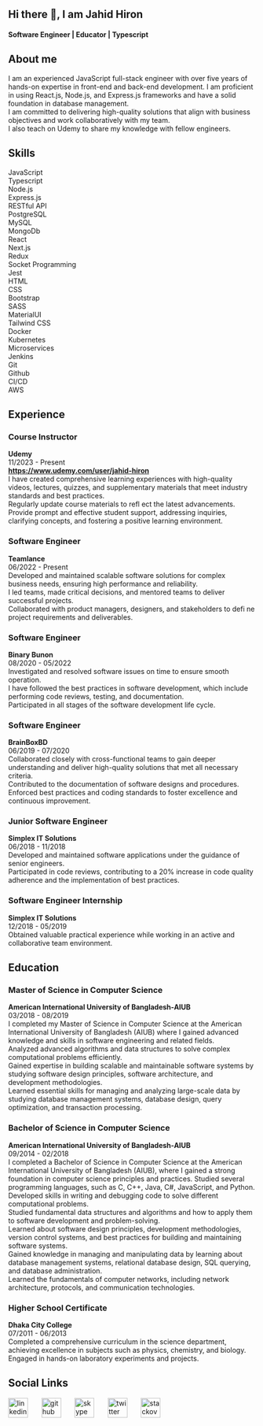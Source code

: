 ## Hi there 👋, I am Jahid Hiron

#### Software Engineer | Educator | Typescript

## About me
I am an experienced JavaScript full-stack engineer with over five years of hands-on expertise in front-end and back-end development. I am proficient in using React.js, Node.js, and Express.js frameworks and have a solid foundation in database management.
<br />
I am committed to delivering high-quality solutions that align with business objectives and work collaboratively with my team.
<br />
I also teach on Udemy to share my knowledge with fellow engineers.

## Skills

JavaScript
<br />
Typescript
<br />
Node.js
<br />
Express.js
<br />
RESTful API
<br />
PostgreSQL
<br />
MySQL
<br />
MongoDb
<br />
React
<br />
Next.js
<br />
Redux
<br />
Socket Programming
<br />
Jest
<br />
HTML
<br />
CSS
<br />
Bootstrap
<br />
SASS
<br />
MaterialUI
<br />
Tailwind CSS
<br />
Docker
<br />
Kubernetes
<br />
Microservices
<br />
Jenkins
<br />
Git
<br />
Github
<br />
CI/CD
<br />
AWS
<br />

## Experience

### Course Instructor
**Udemy**
<br />
11/2023 - Present
<br />
**https://www.udemy.com/user/jahid-hiron**
<br />
I have created comprehensive learning experiences with high-quality videos, lectures, quizzes, and supplementary materials that meet industry standards and best practices.
<br />
Regularly update course materials to refl ect the latest advancements.
<br />
Provide prompt and effective student support, addressing inquiries, clarifying concepts, and fostering a positive learning environment.

### Software Engineer
**Teamlance**
<br />
06/2022 - Present 
<br />
Developed and maintained scalable software solutions for complex business needs, ensuring high performance and reliability.
<br />
I led teams, made critical decisions, and mentored teams to deliver successful projects.
<br />
Collaborated with product managers, designers, and stakeholders to defi ne project requirements and deliverables.

### Software Engineer
**Binary Bunon**
<br />
08/2020 - 05/2022 
<br />
Investigated and resolved software issues on time to ensure smooth operation.
<br />
I have followed the best practices in software development, which include performing code reviews, testing, and documentation.
<br />
Participated in all stages of the software development life cycle.

### Software Engineer
**BrainBoxBD**
<br />
06/2019 - 07/2020
<br />
Collaborated closely with cross-functional teams to gain deeper understanding and deliver high-quality solutions that met all necessary criteria.
<br />
Contributed to the documentation of software designs and procedures.
<br />
Enforced best practices and coding standards to foster excellence and continuous improvement.

### Junior Software Engineer
**Simplex IT Solutions**
<br />
06/2018 - 11/2018
<br />
Developed and maintained software applications under the guidance of senior engineers.
<br />
Participated in code reviews, contributing to a 20% increase in code quality adherence and the implementation of best practices.

### Software Engineer Internship
**Simplex IT Solutions**
<br />
12/2018 - 05/2019
<br />
Obtained valuable practical experience while working in an active and collaborative team environment.

## Education

### Master of Science in Computer Science
**American International University of Bangladesh-AIUB**
<br />
03/2018 - 08/2019
<br />
I completed my Master of Science in Computer Science at the American International University of Bangladesh (AIUB) where I gained advanced knowledge and skills in software engineering and related fields.
<br />
Analyzed advanced algorithms and data structures to solve complex computational problems efficiently.
<br />
Gained expertise in building scalable and maintainable software systems by studying software design principles, software architecture, and development methodologies.
<br />
Learned essential skills for managing and analyzing large-scale data by studying database management systems, database design, query optimization, and transaction processing.

### Bachelor of Science in Computer Science
**American International University of Bangladesh-AIUB**
<br />
09/2014 - 02/2018
<br />
I completed a Bachelor of Science in Computer Science at the American International University of Bangladesh (AIUB), where I gained a strong foundation in computer science principles and practices.
Studied several programming languages, such as C, C++, Java, C#, JavaScript, and Python.
<br />
Developed skills in writing and debugging code to solve different computational problems.
<br />
Studied fundamental data structures and algorithms and how to apply them to software development and problem-solving.
<br />
Learned about software design principles, development methodologies, version control systems, and best practices for building and maintaining software systems.
<br />
Gained knowledge in managing and manipulating data by learning about database management systems, relational database design, SQL querying, and database administration.
<br />
Learned the fundamentals of computer networks, including network architecture, protocols, and communication technologies.

### Higher School Certificate
**Dhaka City College**
<br />
07/2011 - 06/2013
<br />
Completed a comprehensive curriculum in the science department, achieving excellence in subjects such as physics, chemistry, and biology.
<br />
Engaged in hands-on laboratory experiments and projects.
<br />

## Social Links

[<img src='https://cdn.jsdelivr.net/npm/simple-icons@3.0.1/icons/linkedin.svg' alt='linkedin' height='40'>](https://www.linkedin.com/in/jahidhiron)  &nbsp; &nbsp; &nbsp; [<img src='https://cdn.jsdelivr.net/npm/simple-icons@3.0.1/icons/udemy.svg' alt='github' height='40'>](https://www.udemy.com/user/jahid-hiron) &nbsp; &nbsp; &nbsp; [<img src='https://cdn.jsdelivr.net/npm/simple-icons@3.0.1/icons/skype.svg' alt='skype' height='40'>](https://join.skype.com/invite/sdU7NzsHDyOJ)  &nbsp; &nbsp; &nbsp; [<img src='https://cdn.jsdelivr.net/npm/simple-icons@3.0.1/icons/twitter.svg' alt='twitter' height='40'>](https://twitter.com/jahid_hiron) &nbsp; &nbsp; &nbsp; [<img src='https://cdn.jsdelivr.net/npm/simple-icons@3.0.1/icons/stackoverflow.svg' alt='stackoverflow' height='40'>](https://stackoverflow.com/users/14040231/jahid-hiron)  
